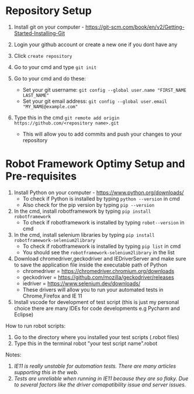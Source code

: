 # Repository Setup
1. Install git on your computer - https://git-scm.com/book/en/v2/Getting-Started-Installing-Git

2. Login your github account or create a new one if you dont have any

3. Click `create repository`

4. Go to your cmd and type `git init`

5. Go to your cmd and do these:
    - Set your git username: `git config --global user.name "FIRST_NAME LAST_NAME"`
    - Set your git email address: `git config --global user.email "MY_NAME@example.com"`

6. Type this in the cmd `git remote add origin https://github.com/<repository name>.git`
    - This will allow you to add commits and push your changes to your repository

# Robot Framework Optimy Setup and Pre-requisites

1. Install Python on your computer - https://www.python.org/downloads/
    - To check if Python is installed by typing `python --version` in cmd
    - Also check for the pip version by typing `pip --version`
2. In the cmd, install robotframework by typing `pip install robotframework`
    - To check if robotframework is installed by typing `robot--version` in cmd
3. In the cmd, install selenium libraries by typing `pip install robotframework-selenium2library`
    - To check if robotframework is installed by typing `pip list` in cmd
    - You should see the `robotframework-selenium2library` in the list
4. Download chromedriver,geckodriver and IEDriverServer and make sure to save the application file inside the executable path of Python
    - chromedriver = https://chromedriver.chromium.org/downloads
    - geckodriver = https://github.com/mozilla/geckodriver/releases
    - iedriver = https://www.selenium.dev/downloads/
    - These drivers will allow you to run your automated tests in Chrome,Firefox and IE 11
5. Install vscode for development of test script (this is just my personal choice there are many IDEs for code developments e.g Pycharm and Eclipse)

How to run robot scripts:
1. Go to the directory where you installed your test scripts (.robot files)
2. Type this in the terminal robot "your test script name".robot

Notes:
1. *IE11 is really unstable for automation tests. There are many articles supporting this in the web.*
2. *Tests are unreliable when running in IE11 because they are so flaky. Due to several factors like the driver comapatibility issue and server issues.*
